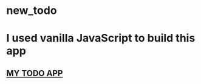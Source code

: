 # new_todo
# I used vanilla JavaScript to build this app

## [MY TODO APP](https://rumiani.github.io/new_todo/)
